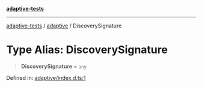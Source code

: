 [**adaptive-tests**](../../README.md)

***

[adaptive-tests](../../README.md) / [adaptive](../README.md) / DiscoverySignature

# Type Alias: DiscoverySignature

> **DiscoverySignature** = `any`

Defined in: [adaptive/index.d.ts:1](https://github.com/anon57396/adaptive-tests/blob/main/types/adaptive/index.d.ts#L1)
